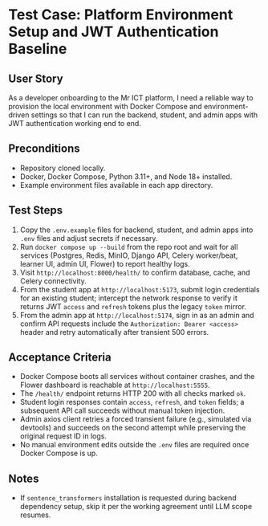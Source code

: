 # Test Case: Platform Environment Setup and JWT Authentication Baseline

## User Story
As a developer onboarding to the Mr ICT platform, I need a reliable way to provision the local environment with Docker Compose and environment-driven settings so that I can run the backend, student, and admin apps with JWT authentication working end to end.

## Preconditions
- Repository cloned locally.
- Docker, Docker Compose, Python 3.11+, and Node 18+ installed.
- Example environment files available in each app directory.

## Test Steps
1. Copy the `.env.example` files for backend, student, and admin apps into `.env` files and adjust secrets if necessary.
2. Run `docker compose up --build` from the repo root and wait for all services (Postgres, Redis, MinIO, Django API, Celery worker/beat, learner UI, admin UI, Flower) to report healthy logs.
3. Visit `http://localhost:8000/health/` to confirm database, cache, and Celery connectivity.
4. From the student app at `http://localhost:5173`, submit login credentials for an existing student; intercept the network response to verify it returns JWT `access` and `refresh` tokens plus the legacy `token` mirror.
5. From the admin app at `http://localhost:5174`, sign in as an admin and confirm API requests include the `Authorization: Bearer <access>` header and retry automatically after transient 500 errors.

## Acceptance Criteria
- Docker Compose boots all services without container crashes, and the Flower dashboard is reachable at `http://localhost:5555`.
- The `/health/` endpoint returns HTTP 200 with all checks marked `ok`.
- Student login responses contain `access`, `refresh`, and `token` fields; a subsequent API call succeeds without manual token injection.
- Admin axios client retries a forced transient failure (e.g., simulated via devtools) and succeeds on the second attempt while preserving the original request ID in logs.
- No manual environment edits outside the `.env` files are required once Docker Compose is up.

## Notes
- If `sentence_transformers` installation is requested during backend dependency setup, skip it per the working agreement until LLM scope resumes.
